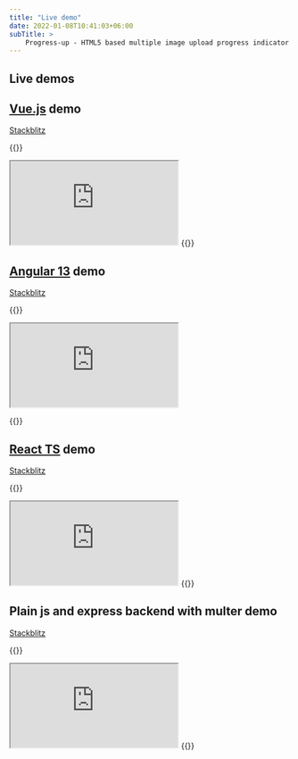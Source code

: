 ```yaml
---
title: "Live demo"
date: 2022-01-08T10:41:03+06:00
subTitle: >
    Progress-up - HTML5 based multiple image upload progress indicator plugin demos
---
```


## Live demos

## [Vue.js](https://www.vuejs.org)  demo

[Stackblitz](https://vue-gctrks.stackblitz.io)

{{<rawhtml>}}
<iframe src="https://stackblitz.com/edit/vue-gctrks?embed=1&file=src/App.vue"></iframe>
{{</rawhtml>}}

## [Angular 13](https://angular.io) demo

[Stackblitz](https://angular-ivy-pu628h.stackblitz.io)

{{<rawhtml>}}
<iframe
src="https://stackblitz.com/edit/angular-ivy-pu628h?embed=1&file=src/app/app.component.ts"></iframe>

{{</rawhtml>}}

## [React TS](https://reactjs.org) demo

[Stackblitz](https://react-ts-iscadj.stackblitz.io)

{{<rawhtml>}}
<iframe
src="https://stackblitz.com/edit/react-ts-iscadj?embed=1&file=index.tsx"></iframe>
{{</rawhtml>}}

## Plain js and express backend with multer demo

[Stackblitz](https://stackblitz.com/edit/express-simple-wur94p)

{{<rawhtml>}}
<iframe src=https://stackblitz.com/edit/express-simple-wur94p?embed=1&file=public/js/uploadProgress.js></iframe>
{{</rawhtml>}}
